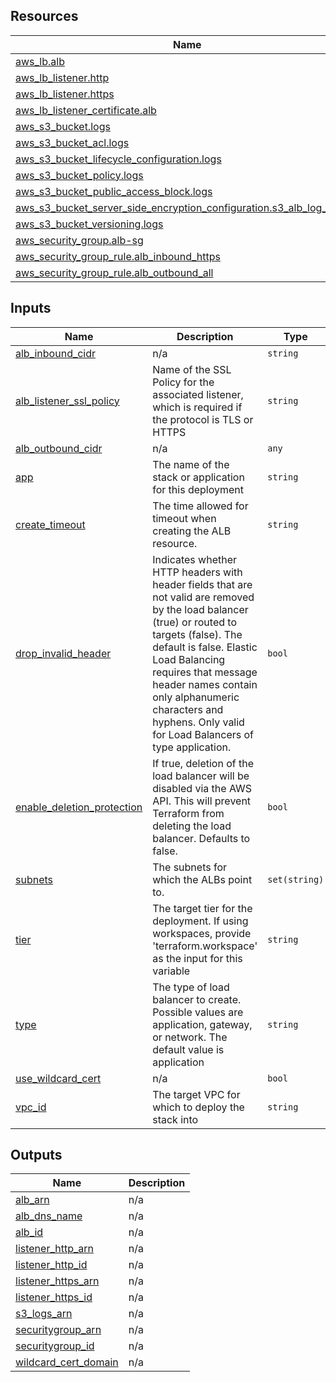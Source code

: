 <!-- BEGIN_TF_DOCS -->
## Resources

| Name | Type |
|------|------|
| [aws_lb.alb](https://registry.terraform.io/providers/hashicorp/aws/latest/docs/resources/lb) | resource |
| [aws_lb_listener.http](https://registry.terraform.io/providers/hashicorp/aws/latest/docs/resources/lb_listener) | resource |
| [aws_lb_listener.https](https://registry.terraform.io/providers/hashicorp/aws/latest/docs/resources/lb_listener) | resource |
| [aws_lb_listener_certificate.alb](https://registry.terraform.io/providers/hashicorp/aws/latest/docs/resources/lb_listener_certificate) | resource |
| [aws_s3_bucket.logs](https://registry.terraform.io/providers/hashicorp/aws/latest/docs/resources/s3_bucket) | resource |
| [aws_s3_bucket_acl.logs](https://registry.terraform.io/providers/hashicorp/aws/latest/docs/resources/s3_bucket_acl) | resource |
| [aws_s3_bucket_lifecycle_configuration.logs](https://registry.terraform.io/providers/hashicorp/aws/latest/docs/resources/s3_bucket_lifecycle_configuration) | resource |
| [aws_s3_bucket_policy.logs](https://registry.terraform.io/providers/hashicorp/aws/latest/docs/resources/s3_bucket_policy) | resource |
| [aws_s3_bucket_public_access_block.logs](https://registry.terraform.io/providers/hashicorp/aws/latest/docs/resources/s3_bucket_public_access_block) | resource |
| [aws_s3_bucket_server_side_encryption_configuration.s3_alb_log_bucket](https://registry.terraform.io/providers/hashicorp/aws/latest/docs/resources/s3_bucket_server_side_encryption_configuration) | resource |
| [aws_s3_bucket_versioning.logs](https://registry.terraform.io/providers/hashicorp/aws/latest/docs/resources/s3_bucket_versioning) | resource |
| [aws_security_group.alb-sg](https://registry.terraform.io/providers/hashicorp/aws/latest/docs/resources/security_group) | resource |
| [aws_security_group_rule.alb_inbound_https](https://registry.terraform.io/providers/hashicorp/aws/latest/docs/resources/security_group_rule) | resource |
| [aws_security_group_rule.alb_outbound_all](https://registry.terraform.io/providers/hashicorp/aws/latest/docs/resources/security_group_rule) | resource |

## Inputs

| Name | Description | Type | Default | Required |
|------|-------------|------|---------|:--------:|
| <a name="input_alb_inbound_cidr"></a> [alb\_inbound\_cidr](#input\_alb\_inbound\_cidr) | n/a | `string` | n/a | yes |
| <a name="input_alb_listener_ssl_policy"></a> [alb\_listener\_ssl\_policy](#input\_alb\_listener\_ssl\_policy) | Name of the SSL Policy for the associated listener, which is required if the protocol is TLS or HTTPS | `string` | `"ELBSecurityPolicy-2016-08"` | no |
| <a name="input_alb_outbound_cidr"></a> [alb\_outbound\_cidr](#input\_alb\_outbound\_cidr) | n/a | `any` | n/a | yes |
| <a name="input_app"></a> [app](#input\_app) | The name of the stack or application for this deployment | `string` | n/a | yes |
| <a name="input_create_timeout"></a> [create\_timeout](#input\_create\_timeout) | The time allowed for timeout when creating the ALB resource. | `string` | `"10 minutes"` | no |
| <a name="input_drop_invalid_header"></a> [drop\_invalid\_header](#input\_drop\_invalid\_header) | Indicates whether HTTP headers with header fields that are not valid are removed by the load balancer (true) or routed to targets (false). The default is false. Elastic Load Balancing requires that message header names contain only alphanumeric characters and hyphens. Only valid for Load Balancers of type application. | `bool` | `true` | no |
| <a name="input_enable_deletion_protection"></a> [enable\_deletion\_protection](#input\_enable\_deletion\_protection) | If true, deletion of the load balancer will be disabled via the AWS API. This will prevent Terraform from deleting the load balancer. Defaults to false. | `bool` | `true` | no |
| <a name="input_subnets"></a> [subnets](#input\_subnets) | The subnets for which the ALBs point to. | `set(string)` | n/a | yes |
| <a name="input_tier"></a> [tier](#input\_tier) | The target tier for the deployment. If using workspaces, provide 'terraform.workspace' as the input for this variable | `string` | n/a | yes |
| <a name="input_type"></a> [type](#input\_type) | The type of load balancer to create. Possible values are application, gateway, or network. The default value is application | `string` | `"application"` | no |
| <a name="input_use_wildcard_cert"></a> [use\_wildcard\_cert](#input\_use\_wildcard\_cert) | n/a | `bool` | n/a | yes |
| <a name="input_vpc_id"></a> [vpc\_id](#input\_vpc\_id) | The target VPC for which to deploy the stack into | `string` | n/a | yes |

## Outputs

| Name | Description |
|------|-------------|
| <a name="output_alb_arn"></a> [alb\_arn](#output\_alb\_arn) | n/a |
| <a name="output_alb_dns_name"></a> [alb\_dns\_name](#output\_alb\_dns\_name) | n/a |
| <a name="output_alb_id"></a> [alb\_id](#output\_alb\_id) | n/a |
| <a name="output_listener_http_arn"></a> [listener\_http\_arn](#output\_listener\_http\_arn) | n/a |
| <a name="output_listener_http_id"></a> [listener\_http\_id](#output\_listener\_http\_id) | n/a |
| <a name="output_listener_https_arn"></a> [listener\_https\_arn](#output\_listener\_https\_arn) | n/a |
| <a name="output_listener_https_id"></a> [listener\_https\_id](#output\_listener\_https\_id) | n/a |
| <a name="output_s3_logs_arn"></a> [s3\_logs\_arn](#output\_s3\_logs\_arn) | n/a |
| <a name="output_securitygroup_arn"></a> [securitygroup\_arn](#output\_securitygroup\_arn) | n/a |
| <a name="output_securitygroup_id"></a> [securitygroup\_id](#output\_securitygroup\_id) | n/a |
| <a name="output_wildcard_cert_domain"></a> [wildcard\_cert\_domain](#output\_wildcard\_cert\_domain) | n/a |
<!-- END_TF_DOCS -->